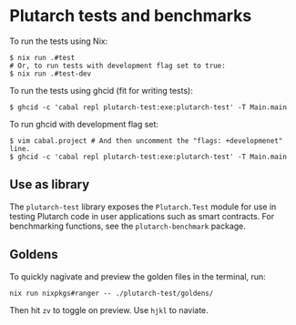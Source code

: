 # Plutarch tests and benchmarks

To run the tests using Nix:

```sh-session
$ nix run .#test
# Or, to run tests with development flag set to true:
$ nix run .#test-dev
```

To run the tests using ghcid (fit for writing tests):

```sh-session
$ ghcid -c 'cabal repl plutarch-test:exe:plutarch-test' -T Main.main
```

To run ghcid with development flag set:

```sh-session
$ vim cabal.project # And then uncomment the "flags: +developmenet" line.
$ ghcid -c 'cabal repl plutarch-test:exe:plutarch-test' -T Main.main
```

## Use as library

The `plutarch-test` library exposes the `Plutarch.Test` module for use in testing Plutarch code in user applications such as smart contracts. For benchmarking functions, see the `plutarch-benchmark` package.

## Goldens

To quickly nagivate and preview the golden files in the terminal, run:

```
nix run nixpkgs#ranger -- ./plutarch-test/goldens/
```

Then hit `zv` to toggle on preview. Use `hjkl` to naviate.

